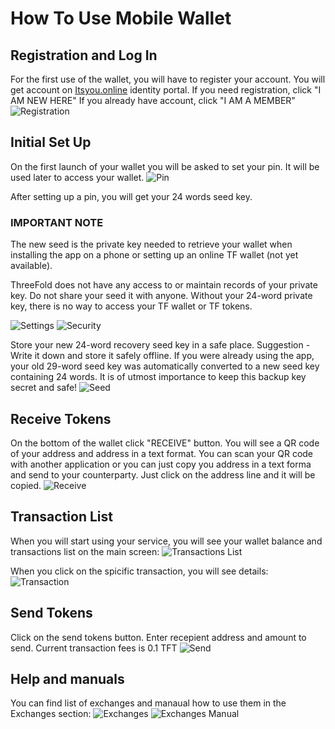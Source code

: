 # How To Use Mobile Wallet

## Registration and Log In
For the first use of the wallet, you will have to register your account. You will get account on [Itsyou.online](Itsyou.online) identity portal.
If you need registration, click "I AM NEW HERE"
If you already have account, click "I AM A MEMBER"
![Registration](https://raw.githubusercontent.com/threefoldfoundation/info_tokens/master/docs/img/wallet-registration.png "Registration Screen")

## Initial Set Up
On the first launch of your wallet you will be asked to set your pin. It will be used later to access your wallet.
![Pin](https://raw.githubusercontent.com/threefoldfoundation/info_tokens/master/docs/img/wallet-pin.jpg "Pin")

After setting up a pin, you will get your 24 words seed key. 

### IMPORTANT NOTE
The new seed is the private key needed to retrieve your wallet when installing the app on a phone or setting up an online TF wallet (not yet available).

ThreeFold does not have any access to or maintain records of your private key. Do not share your seed it with anyone.
Without your 24-word private key, there is no way to access your TF wallet or TF tokens. 

![Settings](https://raw.githubusercontent.com/threefoldfoundation/info_tokens/master/docs/img/wallet-settings.png "Settings")
![Security](https://raw.githubusercontent.com/threefoldfoundation/info_tokens/master/docs/img/wallet-security.png "Security")

Store your new 24-word recovery seed key in a safe place.
Suggestion - Write it down and store it safely offline.
If you were already using the app, your old 29-word seed key was automatically converted to a new seed key containing 24 words. It is of utmost importance to keep this backup key secret and safe!
![Seed](https://raw.githubusercontent.com/threefoldfoundation/info_tokens/master/docs/img/wallet-seed.png "Seed")

## Receive Tokens
On the bottom of the wallet click "RECEIVE" button.
You will see a QR code of your address and address in a text format. You can scan your QR code with another application or you can just copy you address in a text forma and send to your counterparty. Just click on the address line and it will be copied. 
![Receive](https://raw.githubusercontent.com/threefoldfoundation/info_tokens/master/docs/img/wallet-receive.jpg "Receive")

## Transaction List
When you will start using your service, you will see your wallet balance and transactions list on the main screen:
![Transactions List](https://raw.githubusercontent.com/threefoldfoundation/info_tokens/master/docs/img/wallet-transaction-list.jpg "Transactions List")

When you click on the spicific transaction, you will see details:
![Transaction](https://raw.githubusercontent.com/threefoldfoundation/info_tokens/master/docs/img/wallet-transaction.jpg "Transaction")

## Send Tokens
Click on the send tokens button. Enter recepient address and amount to send. Current transaction fees is 0.1 TFT
![Send](https://raw.githubusercontent.com/threefoldfoundation/info_tokens/master/docs/img/wallet-send.jpg "Send")

## Help and manuals
You can find list of exchanges and manaual how to use them in the Exchanges section:
![Exchanges](https://raw.githubusercontent.com/threefoldfoundation/info_tokens/master/docs/img/wallet-exchanges.jpg "Exchanges")
![Exchanges Manual](https://raw.githubusercontent.com/threefoldfoundation/info_tokens/master/docs/img/wallet-exchanges-manual.jpg "Exchanges Manual")

